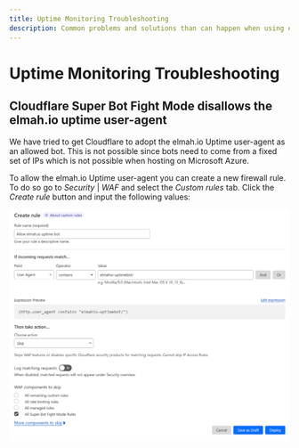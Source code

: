 ```yaml
---
title: Uptime Monitoring Troubleshooting
description: Common problems and solutions than can happen when using elmah.io Uptime Monitoring.
---
```


# Uptime Monitoring Troubleshooting

## Cloudflare Super Bot Fight Mode disallows the elmah.io uptime user-agent

We have tried to get Cloudflare to adopt the elmah.io Uptime user-agent as an allowed bot. This is not possible since bots need to come from a fixed set of IPs which is not possible when hosting on Microsoft Azure.

To allow the elmah.io Uptime user-agent you can create a new firewall rule. To do so go to *Security* | *WAF* and select the *Custom rules* tab. Click the *Create rule* button and input the following values:

![Create firewall rule](images/create-cloudflare-firewall-rule.png)